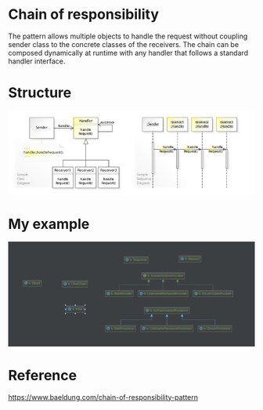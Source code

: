 # Chain of responsibility
The pattern allows multiple objects to handle the request without coupling sender class to the concrete classes of the receivers. 
The chain can be composed dynamically at runtime with any handler that follows a standard handler interface.

# Structure
![](src/main/resources/chain-of-responsibility.jpg)

# My example
![](src/main/resources/my-example.png)

# Reference
<https://www.baeldung.com/chain-of-responsibility-pattern>